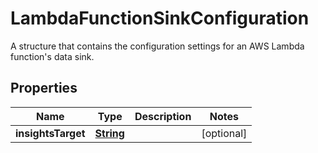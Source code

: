 

# LambdaFunctionSinkConfiguration

A structure that contains the configuration settings for an AWS Lambda function's data sink.

## Properties

| Name | Type | Description | Notes |
|------------ | ------------- | ------------- | -------------|
|**insightsTarget** | [**String**](String.md) |  |  [optional] |




